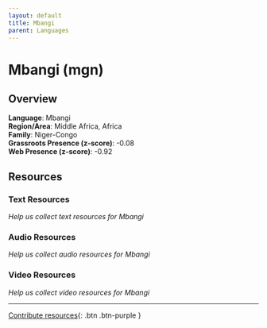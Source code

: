 ```yaml
---
layout: default
title: Mbangi
parent: Languages
---
```


# Mbangi (mgn)

## Overview

**Language**: Mbangi  
**Region/Area**: Middle Africa, Africa  
**Family**: Niger-Congo  
**Grassroots Presence (z-score)**: -0.08  
**Web Presence (z-score)**: -0.92  

## Resources

### Text Resources
*Help us collect text resources for Mbangi*

### Audio Resources
*Help us collect audio resources for Mbangi*

### Video Resources
*Help us collect video resources for Mbangi*

---

[Contribute resources](https://forms.office.com/e/1SfLJx3u1r){: .btn .btn-purple }
